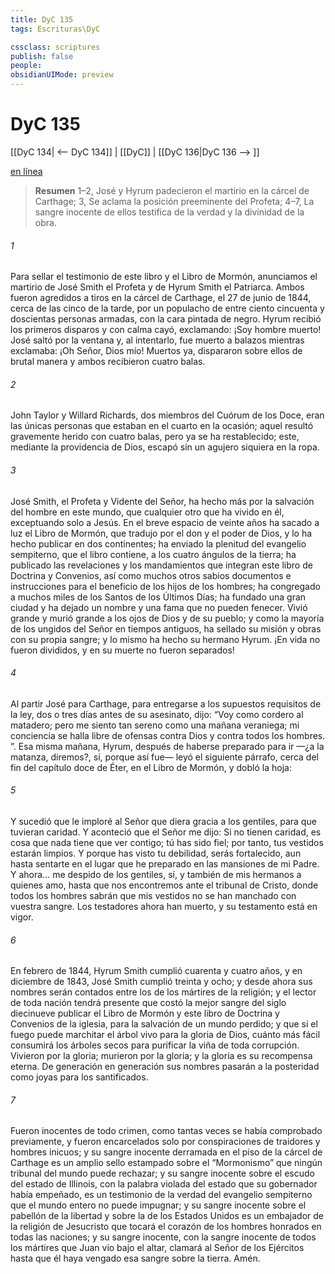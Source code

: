 ```yaml
---
title: DyC 135
tags: Escrituras\DyC

cssclass: scriptures
publish: false
people:
obsidianUIMode: preview
---
```


# DyC 135
[[DyC 134| <-- DyC 134]] | [[DyC]] | [[DyC 136|DyC 136 --> ]]

[en línea](https://churchofjesuschrist.org/study/scriptures/dc-testament/dc/135?lang=spa)

> __Resumen__
1–2, José y Hyrum padecieron el martirio en la cárcel de Carthage; 3, Se aclama la posición preeminente del Profeta; 4–7, La sangre inocente de ellos testifica de la verdad y la divinidad de la obra.

###### 1 
Para sellar el testimonio de este libro y el Libro de Mormón, anunciamos el martirio de José Smith el Profeta y de Hyrum Smith el Patriarca. Ambos fueron agredidos a tiros en la cárcel de Carthage, el 27 de junio de 1844, cerca de las cinco de la tarde, por un populacho de entre ciento cincuenta y doscientas personas armadas, con la cara pintada de negro. Hyrum recibió los primeros disparos y con calma cayó, exclamando: ¡Soy hombre muerto! José saltó por la ventana y, al intentarlo, fue muerto a balazos mientras exclamaba: ¡Oh Señor, Dios mío! Muertos ya, dispararon sobre ellos de brutal manera y ambos recibieron cuatro balas.

###### 2 
John Taylor y Willard Richards, dos miembros del Cuórum de los Doce, eran las únicas personas que estaban en el cuarto en la ocasión; aquel resultó gravemente herido con cuatro balas, pero ya se ha restablecido; este, mediante la providencia de Dios, escapó sin un agujero siquiera en la ropa.

###### 3 
José Smith, el Profeta y Vidente del Señor, ha hecho más por la salvación del hombre en este mundo, que cualquier otro que ha vivido en él, exceptuando solo a Jesús. En el breve espacio de veinte años ha sacado a luz el Libro de Mormón, que tradujo por el don y el poder de Dios, y lo ha hecho publicar en dos continentes; ha enviado la plenitud del evangelio sempiterno, que el libro contiene, a los cuatro ángulos de la tierra; ha publicado las revelaciones y los mandamientos que integran este libro de Doctrina y Convenios, así como muchos otros sabios documentos e instrucciones para el beneficio de los hijos de los hombres; ha congregado a muchos miles de los Santos de los Últimos Días; ha fundado una gran ciudad y ha dejado un nombre y una fama que no pueden fenecer. Vivió grande y murió grande a los ojos de Dios y de su pueblo; y como la mayoría de los ungidos del Señor en tiempos antiguos, ha sellado su misión y obras con su propia sangre; y lo mismo ha hecho su hermano Hyrum. ¡En vida no fueron divididos, y en su muerte no fueron separados!

###### 4 
Al partir José para Carthage, para entregarse a los supuestos requisitos de la ley, dos o tres días antes de su asesinato, dijo: “Voy como cordero al matadero; pero me siento tan sereno como una mañana veraniega; mi conciencia se halla libre de ofensas contra Dios y contra todos los hombres. ”. Esa misma mañana, Hyrum, después de haberse preparado para ir —¿a la matanza, diremos?, sí, porque así fue— leyó el siguiente párrafo, cerca del fin del capítulo doce de Éter, en el Libro de Mormón, y dobló la hoja:

###### 5 
Y sucedió que le imploré al Señor que diera gracia a los gentiles, para que tuvieran caridad. Y aconteció que el Señor me dijo: Si no tienen caridad, es cosa que nada tiene que ver contigo; tú has sido fiel; por tanto, tus vestidos estarán limpios. Y porque has visto tu debilidad, serás fortalecido, aun hasta sentarte en el lugar que he preparado en las mansiones de mi Padre. Y ahora… me despido de los gentiles, sí, y también de mis hermanos a quienes amo, hasta que nos encontremos ante el tribunal de Cristo, donde todos los hombres sabrán que mis vestidos no se han manchado con vuestra sangre. Los testadores ahora han muerto, y su testamento está en vigor.

###### 6 
En febrero de 1844, Hyrum Smith cumplió cuarenta y cuatro años, y en diciembre de 1843, José Smith cumplió treinta y ocho; y desde ahora sus nombres serán contados entre los de los mártires de la religión; y el lector de toda nación tendrá presente que costó la mejor sangre del siglo diecinueve publicar el Libro de Mormón y este libro de Doctrina y Convenios de la iglesia, para la salvación de un mundo perdido; y que si el fuego puede marchitar el árbol vivo para la gloria de Dios, cuánto más fácil consumirá los árboles secos para purificar la viña de toda corrupción. Vivieron por la gloria; murieron por la gloria; y la gloria es su recompensa eterna. De generación en generación sus nombres pasarán a la posteridad como joyas para los santificados.

###### 7 
Fueron inocentes de todo crimen, como tantas veces se había comprobado previamente, y fueron encarcelados solo por conspiraciones de traidores y hombres inicuos; y su sangre inocente derramada en el piso de la cárcel de Carthage es un amplio sello estampado sobre el “Mormonismo” que ningún tribunal del mundo puede rechazar; y su sangre inocente sobre el escudo del estado de Illinois, con la palabra violada del estado que su gobernador había empeñado, es un testimonio de la verdad del evangelio sempiterno que el mundo entero no puede impugnar; y su sangre inocente sobre el pabellón de la libertad y sobre la  de los Estados Unidos es un embajador de la religión de Jesucristo que tocará el corazón de los hombres honrados en todas las naciones; y su sangre inocente, con la sangre inocente de todos los mártires que Juan vio bajo el altar, clamará al Señor de los Ejércitos hasta que él haya vengado esa sangre sobre la tierra. Amén.

